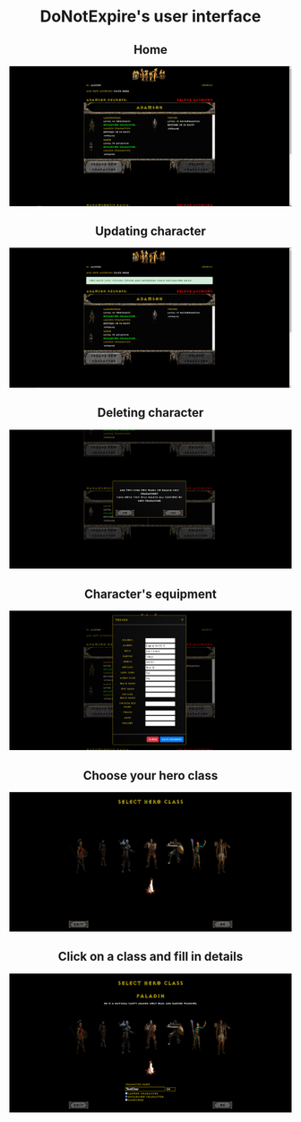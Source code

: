 <div align="center">
<h1>DoNotExpire's user interface</h1>
<h2>Home</h2>

![Home](./main_view.png)

<h2>Updating character</h2>

![UpdateChar](./update_char.png)

<h2>Deleting character</h2>

![DeleteChar](./delete_char.png)

<h2>Character's equipment</h2>

![Equipment](./equipment.png)

<h2>Choose your hero class</h2>

![CreateChar](./create_char.png)

<h2>Click on a class and fill in details</h2>

![CreateChar2](./create_char_2.png)

</div>
